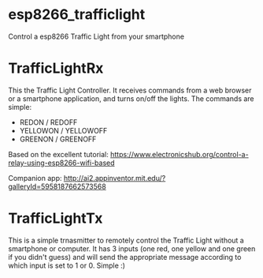 # esp8266_trafficlight
Control a esp8266 Traffic Light from your smartphone

# TrafficLightRx
This the Traffic Light Controller. It receives commands from a web browser or a smartphone application, and turns on/off the lights.
The commands are simple:
- REDON / REDOFF
- YELLOWON / YELLOWOFF
- GREENON / GREENOFF

Based on the excellent tutorial:
https://www.electronicshub.org/control-a-relay-using-esp8266-wifi-based

Companion app:
http://ai2.appinventor.mit.edu/?galleryId=5958187662573568


# TrafficLightTx
This is a simple trnasmitter to remotely control the Traffic Light without a smartphone or computer.
It has 3 inputs (one red, one yellow and one green if you didn't guess) and will send the appropriate message according to which input is set to 1 or 0. Simple :)

